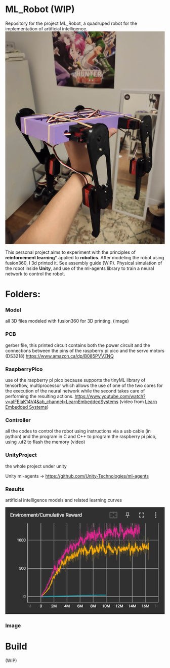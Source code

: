# ML_Robot (WIP)
Repository for the project ML_Robot, a quadruped robot for the implementation of artificial intelligence.
![alt text](https://github.com/EbonGit/ML_Robot/blob/main/Image/readme.jpg)

This personal project aims to experiment with the principles of **reinforcement learning*** applied to **robotics**. After modeling the robot using fusion360, I 3d printed it. See assembly guide (WIP). Physical simulation of the robot inside **Unity**, and use of the ml-agents library to train a neural network to control the robot.


# Folders:

### Model
all 3D files modeled with fusion360 for 3D printing.
(image)

### PCB
gerber file, this printed circuit contains both the power circuit and the connections between the pins of the raspberry pi pico and the servo motors (DS3218) https://www.amazon.ca/dp/B085PVVZNQ


### RaspberryPico
use of the raspberry pi pico because supports the tinyML library of tensorflow, multiprocessor which allows the use of one of the two cores for the execution of the neural network while the second takes care of performing the resulting actions.
https://www.youtube.com/watch?v=aIFElaK14V4&ab_channel=LearnEmbeddedSystems (video from [Learn Embedded Systems](https://www.youtube.com/@LearnEmbeddedSystems))

### Controller
all the codes to control the robot using instructions via a usb cable (in python) and the program in C and C++ to program the raspberry pi pico, using .uf2 to flash the memory
(video)

### UnityProject
the whole project under unity

Unity ml-agents -> https://github.com/Unity-Technologies/ml-agents

### Results
artificial intelligence models and related learning curves

![Screenshot](https://github.com/EbonGit/ML_Robot/blob/main/Image/Results.PNG)

### Image


# Build
(WIP)





